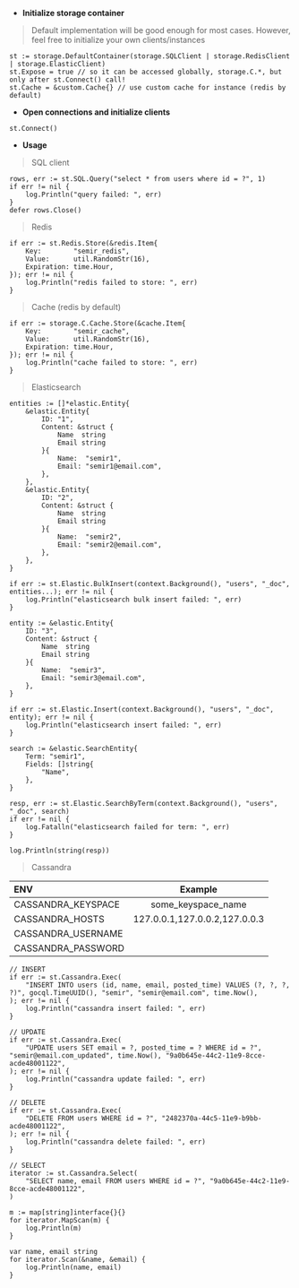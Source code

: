 * **Initialize storage container**
> Default implementation will be good enough for most cases. However, feel free to initialize your own clients/instances
```
st := storage.DefaultContainer(storage.SQLClient | storage.RedisClient | storage.ElasticClient)
st.Expose = true // so it can be accessed globally, storage.C.*, but only after st.Connect() call!
st.Cache = &custom.Cache{} // use custom cache for instance (redis by default)
```

* **Open connections and initialize clients**
```
st.Connect()
```

* **Usage**
> SQL client
```
rows, err := st.SQL.Query("select * from users where id = ?", 1)
if err != nil {
    log.Println("query failed: ", err)
}
defer rows.Close()
```

> Redis
```
if err := st.Redis.Store(&redis.Item{
    Key:        "semir_redis",
    Value:      util.RandomStr(16),
    Expiration: time.Hour,
}); err != nil {
    log.Println("redis failed to store: ", err)
}
```

> Cache (redis by default)
```
if err := storage.C.Cache.Store(&cache.Item{
    Key:        "semir_cache",
    Value:      util.RandomStr(16),
    Expiration: time.Hour,
}); err != nil {
    log.Println("cache failed to store: ", err)
}
```

> Elasticsearch
```
entities := []*elastic.Entity{
    &elastic.Entity{
        ID: "1",
        Content: &struct {
            Name  string
            Email string
        }{
            Name:  "semir1",
            Email: "semir1@email.com",
        },
    },
    &elastic.Entity{
        ID: "2",
        Content: &struct {
            Name  string
            Email string
        }{
            Name:  "semir2",
            Email: "semir2@email.com",
        },
    },
}

if err := st.Elastic.BulkInsert(context.Background(), "users", "_doc", entities...); err != nil {
    log.Println("elasticsearch bulk insert failed: ", err)
}

entity := &elastic.Entity{
    ID: "3",
    Content: &struct {
        Name  string
        Email string
    }{
        Name:  "semir3",
        Email: "semir3@email.com",
    },
}

if err := st.Elastic.Insert(context.Background(), "users", "_doc", entity); err != nil {
    log.Println("elasticsearch insert failed: ", err)
}

search := &elastic.SearchEntity{
    Term: "semir1",
    Fields: []string{
        "Name",
    },
}

resp, err := st.Elastic.SearchByTerm(context.Background(), "users", "_doc", search)
if err != nil {
    log.Fatalln("elasticsearch failed for term: ", err)
}

log.Println(string(resp))
```

> Cassandra

| ENV                | Example                       |
|:-------------------|:-----------------------------:|
| CASSANDRA_KEYSPACE | some_keyspace_name            |
| CASSANDRA_HOSTS    | 127.0.0.1,127.0.0.2,127.0.0.3 |
| CASSANDRA_USERNAME |                               | // set only if it's required from cluster setup
| CASSANDRA_PASSWORD |                               | // set only if it's required from cluster setup
```
// INSERT
if err := st.Cassandra.Exec(
    "INSERT INTO users (id, name, email, posted_time) VALUES (?, ?, ?, ?)", gocql.TimeUUID(), "semir", "semir@email.com", time.Now(),
); err != nil {
    log.Println("cassandra insert failed: ", err)
}

// UPDATE
if err := st.Cassandra.Exec(
    "UPDATE users SET email = ?, posted_time = ? WHERE id = ?", "semir@email.com_updated", time.Now(), "9a0b645e-44c2-11e9-8cce-acde48001122",
); err != nil {
    log.Println("cassandra update failed: ", err)
}

// DELETE
if err := st.Cassandra.Exec(
    "DELETE FROM users WHERE id = ?", "2482370a-44c5-11e9-b9bb-acde48001122",
); err != nil {
    log.Println("cassandra delete failed: ", err)
}

// SELECT
iterator := st.Cassandra.Select(
    "SELECT name, email FROM users WHERE id = ?", "9a0b645e-44c2-11e9-8cce-acde48001122",
)

m := map[string]interface{}{}
for iterator.MapScan(m) {
    log.Println(m)
}

var name, email string
for iterator.Scan(&name, &email) {
    log.Println(name, email)
}
```